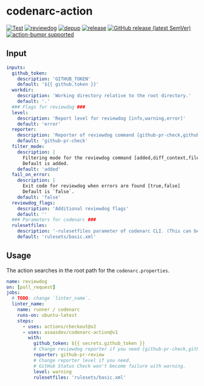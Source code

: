 # codenarc-action

[![Test](https://github.com/asaasdev/codenarc-action/workflows/Test/badge.svg)](https://github.com/asaasdev/codenarc-action/actions?query=workflow%3ATest)
[![reviewdog](https://github.com/asaasdev/codenarc-action/workflows/reviewdog/badge.svg)](https://github.com/asaasdev/codenarc-action/actions?query=workflow%3Areviewdog)
[![depup](https://github.com/asaasdev/codenarc-action/workflows/depup/badge.svg)](https://github.com/asaasdev/codenarc-action/actions?query=workflow%3Adepup)
[![release](https://github.com/asaasdev/codenarc-action/workflows/release/badge.svg)](https://github.com/asaasdev/codenarc-action/actions?query=workflow%3Arelease)
[![GitHub release (latest SemVer)](https://img.shields.io/github/v/release/asaasdev/codenarc-action?logo=github&sort=semver)](https://github.com/asaasdev/codenarc-action/releases)
[![action-bumpr supported](https://img.shields.io/badge/bumpr-supported-ff69b4?logo=github&link=https://github.com/haya14busa/action-bumpr)](https://github.com/haya14busa/action-bumpr)

## Input

```yaml
inputs:
  github_token:
    description: 'GITHUB_TOKEN'
    default: '${{ github.token }}'
  workdir:
    description: 'Working directory relative to the root directory.'
    default: '.'
  ### Flags for reviewdog ###
  level:
    description: 'Report level for reviewdog [info,warning,error]'
    default: 'error'
  reporter:
    description: 'Reporter of reviewdog command [github-pr-check,github-check,github-pr-review].'
    default: 'github-pr-check'
  filter_mode:
    description: |
      Filtering mode for the reviewdog command [added,diff_context,file,nofilter].
      Default is added.
    default: 'added'
  fail_on_error:
    description: |
      Exit code for reviewdog when errors are found [true,false]
      Default is `false`.
    default: 'false'
  reviewdog_flags:
    description: 'Additional reviewdog flags'
    default: ''
  ### Parameters for codenarc ###
  rulesetfiles:
    description: '-rulesetfiles parameter of codenarc CLI. (This can be a single file path, or multiple paths separated by commas.)'
    default: 'rulesets/basic.xml'
```

## Usage

The action searches in the root path for the `codenarc.properties`.

```yaml
name: reviewdog
on: [pull_request]
jobs:
  # TODO: change `linter_name`.
  linter_name:
    name: runner / codenarc
    runs-on: ubuntu-latest
    steps:
      - uses: actions/checkout@v2
      - uses: asaasdev/codenarc-action@v1
        with:
          github_token: ${{ secrets.github_token }}
          # Change reviewdog reporter if you need [github-pr-check,github-check,github-pr-review].
          reporter: github-pr-review
          # Change reporter level if you need.
          # GitHub Status Check won't become failure with warning.
          level: warning
          rulesetfiles: 'rulesets/basic.xml'
```
